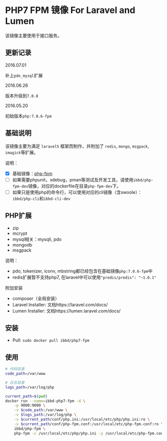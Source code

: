 # PHP7 FPM 镜像 For Laravel and Lumen

该镜像主要使用于接口服务。


## 更新记录

2016.07.01

补上`pdo_mysql`扩展

2016.06.26

版本升级到`7.0.8`

2016.05.20

初始版本`php:7.0.6-fpm`

## 基础说明

该镜像主要为满足 `laravel5` 框架而制作，并附加了 `redis`, `mongo`, `msgpack`, `imagick`等扩展。

说明：

- [x] 基础镜像：[php-fpm](https://hub.docker.com/_/php)
- [ ] 如果需要phpunit，xdebug，pman等测试及开发工具，请使用`ibbd/php-fpm-dev`镜像，对应的dockerfile在目录`php-fpm-dev`下。
- [ ] 如果只是使用php的命令行，可以使用对应的cli镜像（含swoole）：`ibbd/php-cli`和`ibbd-cli-dev`

## PHP扩展 

- zip
- mcrypt
- mysql相关：mysqli, pdo
- mongodb
- msgpack 

说明：

- pdo, tokenizer, iconv, mbstring都已经包含在基础镜像`php:7.0.6-fpm`中
- redis扩展暂不支持php7, 在laravel中可以使用`"predis/predis": "~1.0.1"`

附加安装

- composer（全局安装）
- Laravel Installer: 文档https://laravel.com/docs/
- Lumen Installer: 文档https://lumen.laravel.com/docs/

## 安装 

- Pull: `sudo docker pull ibbd/php7-fpm`

## 使用

```sh
# 代码目录
code_path=/var/www

# 日志目录
logs_path=/var/log/php

current_path=$(pwd)
docker run --name=ibbd-php7-fpm -d \
    -p 9000:9000 \
    -v $code_path:/var/www \
    -v $logs_path:/var/log/php \
    -v $current_path/conf/php.ini:/usr/local/etc/php/php.ini:ro \
    -v $current_path/conf/php-fpm.conf:/usr/local/etc/php-fpm.conf:ro \
    ibbd/php-fpm \
    php-fpm -c /usr/local/etc/php/php.ini -y /usr/local/etc/php-fpm.conf
```


